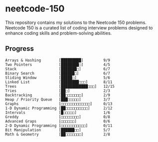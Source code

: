 # neetcode-150
This repository contains my solutions to the Neetcode 150 problems. Neetcode 150 is a curated list of coding interview problems designed to enhance coding skills and problem-solving abilities.

## Progress

    Arrays & Hashing        [█████████]         9/9
    Two Pointers            [████████□]         4/5
    Stack                   [███████□]          6/7
    Binary Search           [██████□]           6/7
    Sliding Window          [█████□]            5/6
    Linked List             [████████□□□]       8/11
    Trees                   [████████████□□□]   12/15
    Tries                   [██□]               2/3
    Backtracking            [██□□□□□□□]         2/9
    Heap / Priority Queue   [███□□□□□]          3/7
    Graphs                  [□□□□□□□□□□□□□]     0/13
    1-D Dynamic Programming [██□□□□□□□□□□]      2/12
    Intervals               [█□□□□□]            1/6
    Greddy                  [□□□□□□□□]          0/8
    Advanced Graps          [□□□□□□]            0/6
    2-D Dynamic Programming [□□□□□□□□□□□]       0/11
    Bit Manipulation        [██████□□]          5/7
    Math & Geometry         [██□□□□□□□]         2/8
